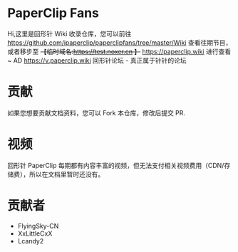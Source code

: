 # PaperClip Fans

Hi,这里是回形针 Wiki 收录仓库，您可以前往 https://github.com/ipaperclip/paperclipfans/tree/master/Wiki 查看往期节目，或者移步至 ~~【临时域名:https://test.noxer.cn 】~~  https://paperclip.wiki 进行查看~
AD https://v.paperclip.wiki 回形针论坛 - 真正属于针针的论坛

# 贡献
如果您想要贡献文档资料，您可以 Fork 本仓库，修改后提交 PR.

# 视频
回形针 PaperClip 每期都有内容丰富的视频，但无法支付相关视频费用（CDN/存储费），所以在文档里暂时还没有。

# 贡献者
- FlyingSky-CN
- XxLittleCxX
- Lcandy2